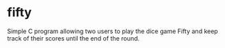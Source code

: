# fifty
Simple C program allowing two users to play the dice game Fifty and keep track of their scores until the end of the round.
